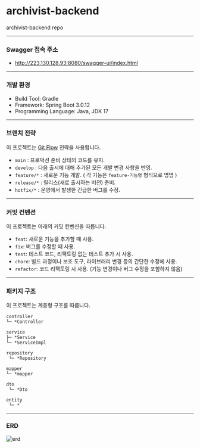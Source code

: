 # archivist-backend
archivist-backend repo

* * *
### Swagger 접속 주소
- http://223.130.128.93:8080/swagger-ui/index.html 

* * *
### 개발 환경
- Build Tool: Gradle
- Framework: Spring Boot 3.0.12
- Programming Language: Java, JDK 17

* * *
### 브랜치 전략
이 프로젝트는 [Git Flow](https://nvie.com/posts/a-successful-git-branching-model/) 전략을 사용합니다.
- `main` : 프로덕션 준비 상태의 코드를 유지.
- `develop` : 다음 출시에 대해 추가된 모든 개발 변경 사항을 반영.
- `feature/*` : 새로운 기능 개발. ( 각 기능은 `feature-기능명` 형식으로 명명 )
- `release/*` : 릴리스(새로 출시하는 버전) 준비. 
- `hotfix/*` : 운영에서 발생한 긴급한 버그를 수정. 

* * *
### 커밋 컨벤션
이 프로젝트는 아래의 커밋 컨벤션을 따릅니다.
- `feat`: 새로운 기능을 추가할 때 사용.
- `fix`: 버그를 수정할 때 사용.
- `test`: 테스트 코드, 리팩토링 없는 테스트 추가 시 사용.
- `chore`: 빌드 과정이나 보조 도구, 라이브러리 변경 등의 간단한 수정에 사용.
- `refactor`: 코드 리팩토링 시 사용. (기능 변경이나 버그 수정을 포함하지 않음)

* * *
### 패키지 구조
이 프로젝트는 계층형 구조를 따릅니다.

    controller
    └─ *Controller

    service
    ├─ *Service
    └─ *ServiceImpl

    repository
     └─ *Repository

    mapper
    └─ *mapper

    dto
     └─ *Dto

    entity
     └─ *

* * *
### ERD
![erd](https://github.com/team-archivist/archivist-backend/assets/79985588/fe00b93c-26af-4c87-bbe2-ebdd2b689676)
